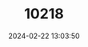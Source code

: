 ---
title: "10218"
category: "Holochilus chacarius"
draft: false
date: 2024-02-22 13:03:50
languages:
  English: ["Chaco Marsh Rat"]
---
